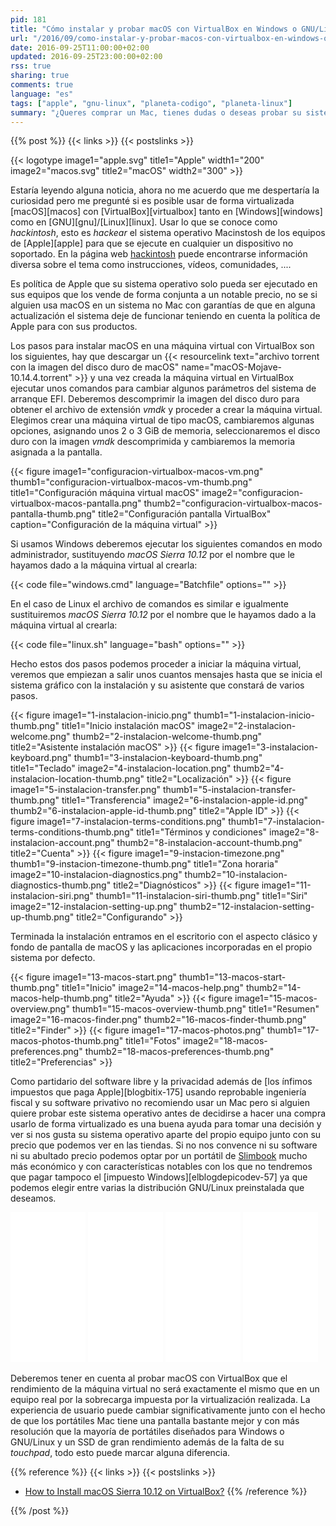 ```yaml
---
pid: 181
title: "Cómo instalar y probar macOS con VirtualBox en Windows o GNU/Linux"
url: "/2016/09/como-instalar-y-probar-macos-con-virtualbox-en-windows-o-gnu-linux/"
date: 2016-09-25T11:00:00+02:00
updated: 2016-09-25T23:00:00+02:00
rss: true
sharing: true
comments: true
language: "es"
tags: ["apple", "gnu-linux", "planeta-codigo", "planeta-linux"]
summary: "¿Queres comprar un Mac, tienes dudas o deseas probar su sistema operativo antes? Aunque el rendimiento será menor que una máquina real y la experiencia de usuario será peor, usando un _hackintosh_ mediante VirtuaBox ya sea con Windows o GNU/Linux podremos probarlo en detalle y hacernos una idea de su funcionamiento."
---
```


{{% post %}}
{{< links >}}
{{< postslinks >}}

{{< logotype image1="apple.svg" title1="Apple" width1="200" image2="macos.svg" title2="macOS" width2="300" >}}

Estaría leyendo alguna noticia, ahora no me acuerdo que me despertaría la curiosidad pero me pregunté si es posible usar de forma virtualizada [macOS][macos] con [VirtualBox][virtualbox] tanto en [Windows][windows] como en [GNU][gnu]/[Linux][linux]. Usar lo que se conoce como _hackintosh_, esto es _hackear_ el sistema operativo Macinstosh de los equipos de [Apple][apple] para que se ejecute en cualquier un dispositivo no soportado. En la página web [hackintosh](http://www.hackintosh.com/) puede encontrarse información diversa sobre el tema como instrucciones, vídeos, comunidades, ....

Es política de Apple que su sistema operativo solo pueda ser ejecutado en sus equipos que los vende de forma conjunta a un notable precio, no se si alguien usa macOS en un sistema no Mac con garantías de que en alguna actualización el sistema deje de funcionar teniendo en cuenta la política de Apple para con sus productos.

Los pasos para instalar macOS en una máquina virtual con VirtualBox son los siguientes, hay que descargar un {{< resourcelink text="archivo torrent con la imagen del disco duro de macOS" name="macOS-Mojave-10.14.4.torrent" >}} y una vez creada la máquina virtual en VirtualBox ejecutar unos comandos para cambiar algunos parámetros del sistema de arranque EFI. Deberemos descomprimir la imagen del disco duro para obtener el archivo de extensión _vmdk_ y proceder a crear la máquina virtual. Elegimos crear una máquina virtual de tipo macOS, cambiaremos algunas opciones, asignando unos 2 o 3 GiB de memoria, seleccionaremos el disco duro con la imagen _vmdk_ descomprimida y cambiaremos la memoria asignada a la pantalla.

<div class="media">
    {{< figure
        image1="configuracion-virtualbox-macos-vm.png" thumb1="configuracion-virtualbox-macos-vm-thumb.png" title1="Configuración máquina virtual macOS"
        image2="configuracion-virtualbox-macos-pantalla.png" thumb2="configuracion-virtualbox-macos-pantalla-thumb.png" title2="Configuración pantalla VirtualBox"
        caption="Configuración de la máquina virtual" >}}
</div>

Si usamos Windows deberemos ejecutar los siguientes comandos en modo administrador, sustituyendo _macOS Sierra 10.12_ por el nombre que le hayamos dado a la máquina virtual al crearla:

{{< code file="windows.cmd" language="Batchfile" options="" >}}

En el caso de Linux el archivo de comandos es similar e igualmente sustituiremos _macOS Sierra 10.12_ por el nombre que le hayamos dado a la máquina virtual al crearla:

{{< code file="linux.sh" language="bash" options="" >}}

Hecho estos dos pasos podemos proceder a iniciar la máquina virtual, veremos que empiezan a salir unos cuantos mensajes hasta que se inicia el sistema gráfico con la instalación y su asistente que constará de varios pasos.

<div class="media">
    {{< figure
        image1="1-instalacion-inicio.png" thumb1="1-instalacion-inicio-thumb.png" title1="Inicio instalación macOS"
        image2="2-instalacion-welcome.png" thumb2="2-instalacion-welcome-thumb.png" title2="Asistente instalación macOS" >}}
    {{< figure
        image1="3-instalacion-keyboard.png" thumb1="3-instalacion-keyboard-thumb.png" title1="Teclado"
        image2="4-instalacion-location.png" thumb2="4-instalacion-location-thumb.png" title2="Localización" >}}
    {{< figure
        image1="5-instalacion-transfer.png" thumb1="5-instalacion-transfer-thumb.png" title1="Transferencia"
        image2="6-instalacion-apple-id.png" thumb2="6-instalacion-apple-id-thumb.png" title2="Apple ID" >}}
    {{< figure
        image1="7-instalacion-terms-conditions.png" thumb1="7-instalacion-terms-conditions-thumb.png" title1="Términos y condiciones"
        image2="8-instalacion-account.png" thumb2="8-instalacion-account-thumb.png" title2="Cuenta" >}}
    {{< figure
        image1="9-instacion-timezone.png" thumb1="9-instacion-timezone-thumb.png" title1="Zona horaria"
        image2="10-instalacion-diagnostics.png" thumb2="10-instalacion-diagnostics-thumb.png" title2="Diagnósticos" >}}
    {{< figure
        image1="11-instalacion-siri.png" thumb1="11-instalacion-siri-thumb.png" title1="Siri"
        image2="12-instalacion-setting-up.png" thumb2="12-instalacion-setting-up-thumb.png" title2="Configurando" >}}
</div>

Terminada la instalación entramos en el escritorio con el aspecto clásico y fondo de pantalla de macOS y las aplicaciones incorporadas en el propio sistema por defecto.

<div class="media">
    {{< figure
        image1="13-macos-start.png" thumb1="13-macos-start-thumb.png" title1="Inicio"
        image2="14-macos-help.png" thumb2="14-macos-help-thumb.png" title2="Ayuda" >}}
    {{< figure
        image1="15-macos-overview.png" thumb1="15-macos-overview-thumb.png" title1="Resumen"
        image2="16-macos-finder.png" thumb2="16-macos-finder-thumb.png" title2="Finder" >}}
    {{< figure
        image1="17-macos-photos.png" thumb1="17-macos-photos-thumb.png" title1="Fotos"
        image2="18-macos-preferences.png" thumb2="18-macos-preferences-thumb.png" title2="Preferencias" >}}
</div>

Como partidario del software libre y la privacidad además de [los ínfimos impuestos que paga Apple][blogbitix-175] usando reprobable ingeniería fiscal y su software privativo no recomiendo usar un Mac pero si alguien quiere probar este sistema operativo antes de decidirse a hacer una compra usarlo de forma virtualizado es una buena ayuda para tomar una decisión y ver si nos gusta su sistema operativo aparte del propio equipo junto con su precio que podemos ver en las tiendas. Si no nos convence ni su software ni su abultado precio podemos optar por un portátil de [Slimbook](https://slimbook.es/) mucho más económico y con características notables con los que no tendremos que pagar tampoco el [impuesto Windows][elblogdepicodev-57] ya que podemos elegir entre varias la distribución GNU/Linux preinstalada que deseamos.

<div class="media-amazon">
    <iframe style="width:120px;height:240px;" marginwidth="0" marginheight="0" scrolling="no" frameborder="0" src="//rcm-eu.amazon-adsystem.com/e/cm?lt1=_blank&bc1=000000&IS2=1&bg1=FFFFFF&fc1=000000&lc1=0000FF&t=blobit-21&o=30&p=8&l=as4&m=amazon&f=ifr&ref=as_ss_li_til&asins=B00OQ2I4GK&linkId=cb28136e0fe9b53cc2f70659a332a802&internal=1"></iframe>
    <iframe style="width:120px;height:240px;" marginwidth="0" marginheight="0" scrolling="no" frameborder="0" src="//rcm-eu.amazon-adsystem.com/e/cm?lt1=_blank&bc1=000000&IS2=1&bg1=FFFFFF&fc1=000000&lc1=0000FF&t=blobit-21&o=30&p=8&l=as4&m=amazon&f=ifr&ref=as_ss_li_til&asins=B01ET2K6SU&linkId=0e5bd11129416c356bc34a6aefbcfff7&internal=1"></iframe>
    <iframe style="width:120px;height:240px;" marginwidth="0" marginheight="0" scrolling="no" frameborder="0" src="//rcm-eu.amazon-adsystem.com/e/cm?lt1=_blank&bc1=000000&IS2=1&bg1=FFFFFF&fc1=000000&lc1=0000FF&t=blobit-21&o=30&p=8&l=as4&m=amazon&f=ifr&ref=as_ss_li_til&asins=B01EWWHFOU&linkId=a06a014a2d694cd3a57c629904fbba42&internal=1"></iframe>
    <iframe style="width:120px;height:240px;" marginwidth="0" marginheight="0" scrolling="no" frameborder="0" src="//rcm-eu.amazon-adsystem.com/e/cm?lt1=_blank&bc1=000000&IS2=1&bg1=FFFFFF&fc1=000000&lc1=0000FF&t=blobit-21&o=30&p=8&l=as4&m=amazon&f=ifr&ref=as_ss_li_til&asins=B00ULPMPF2&linkId=90349519a4fe5c650bd8ca6d64f05302&internal=1"></iframe>
</div>

Deberemos tener en cuenta al probar macOS con VirtualBox que el rendimiento de la máquina virtual no será exactamente el mismo que en un equipo real por la sobrecarga impuesta por la virtualización realizada. La experiencia de usuario puede cambiar significativamente junto con el hecho de que los portátiles Mac tiene una pantalla bastante mejor y con más resolución que la mayoría de portátiles diseñados para Windows o GNU/Linux y un SSD de gran rendimiento además de la falta de su _touchpad_, todo esto puede marcar alguna diferencia.

{{% reference %}}
{{< links >}}
{{< postslinks >}}
* [How to Install macOS Sierra 10.12 on VirtualBox?](http://www.wikigain.com/install-macos-sierra-10-12-virtualbox/)
{{% /reference %}}

{{% /post %}}
